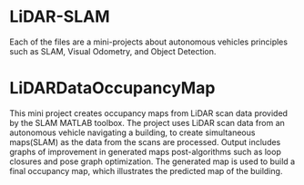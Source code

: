 # LiDAR-SLAM

Each of the files are a mini-projects about autonomous vehicles principles such as SLAM, Visual Odometry, and Object Detection. 

# LiDARDataOccupancyMap

This mini project creates occupancy maps from LiDAR scan data provided by the SLAM MATLAB toolbox. The project uses LiDAR scan data from an autonomous vehicle navigating a building, to create simultaneous maps(SLAM) as the data from the scans are processed. Output includes graphs of improvement in generated maps post-algorithms such as loop closures and pose graph optimization. The generated map is used to build a final occupancy map, which illustrates the predicted map of the building. 
